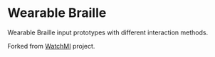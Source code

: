 # Wearable Braille

Wearable Braille input prototypes with different interaction methods. 

Forked from [WatchMI](https://github.com/tcboy88/WatchMI) project.
